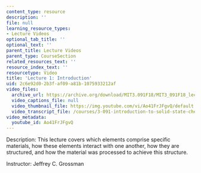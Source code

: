 ```yaml
---
content_type: resource
description: ''
file: null
learning_resource_types:
- Lecture Videos
optional_tab_title: ''
optional_text: ''
parent_title: Lecture Videos
parent_type: CourseSection
related_resources_text: ''
resource_index_text: ''
resourcetype: Video
title: 'Lecture 1: Introduction'
uid: 2c6e92d0-2b3f-af09-a81b-1075933212af
video_files:
  archive_url: https://archive.org/download/MIT3.091F18/MIT3_091F18_lec01_300k.mp4
  video_captions_file: null
  video_thumbnail_file: https://img.youtube.com/vi/Ao41FrJFgvQ/default.jpg
  video_transcript_file: /courses/3-091-introduction-to-solid-state-chemistry-fall-2018/1eda22d27ad077f58960508117a7a04f_Ao41FrJFgvQ.pdf
video_metadata:
  youtube_id: Ao41FrJFgvQ
---
```


Description: This lecture covers which elements comprise specific materials, how these elements interact with one another, how they are structured, and how the material was processed to achieve this structure.

Instructor: Jeffrey C. Grossman